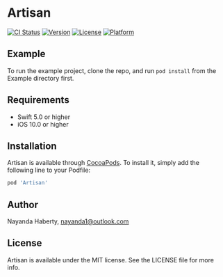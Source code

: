 # Artisan

[![CI Status](https://img.shields.io/travis/24823437/Artisan.svg?style=flat)](https://travis-ci.org/24823437/Artisan)
[![Version](https://img.shields.io/cocoapods/v/Artisan.svg?style=flat)](https://cocoapods.org/pods/Artisan)
[![License](https://img.shields.io/cocoapods/l/Artisan.svg?style=flat)](https://cocoapods.org/pods/Artisan)
[![Platform](https://img.shields.io/cocoapods/p/Artisan.svg?style=flat)](https://cocoapods.org/pods/Artisan)

## Example

To run the example project, clone the repo, and run `pod install` from the Example directory first.

## Requirements

- Swift 5.0 or higher
- iOS 10.0 or higher

## Installation

Artisan is available through [CocoaPods](https://cocoapods.org). To install
it, simply add the following line to your Podfile:

```ruby
pod 'Artisan'
```

## Author

Nayanda Haberty, nayanda1@outlook.com

## License

Artisan is available under the MIT license. See the LICENSE file for more info.
